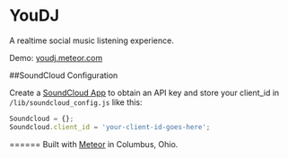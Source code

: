 YouDJ
=====

A realtime social music listening experience.

Demo: [youdj.meteor.com](http://youdj.meteor.com)

##SoundCloud Configuration

Create a [SoundCloud App](http://developers.soundcloud.com/) to obtain an API key and store your client_id in `/lib/soundcloud_config.js` like this: 

```javascript
Soundcloud = {};
Soundcloud.client_id = 'your-client-id-goes-here';
```

======
Built with [Meteor](http://meteor.com) in Columbus, Ohio.
